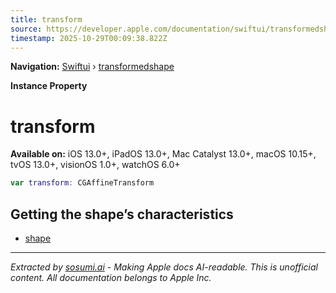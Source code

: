 ```yaml
---
title: transform
source: https://developer.apple.com/documentation/swiftui/transformedshape/transform
timestamp: 2025-10-29T00:09:38.822Z
---
```


**Navigation:** [Swiftui](/documentation/swiftui) › [transformedshape](/documentation/swiftui/transformedshape)

**Instance Property**

# transform

**Available on:** iOS 13.0+, iPadOS 13.0+, Mac Catalyst 13.0+, macOS 10.15+, tvOS 13.0+, visionOS 1.0+, watchOS 6.0+

```swift
var transform: CGAffineTransform
```

## Getting the shape’s characteristics

- [shape](/documentation/swiftui/transformedshape/shape)

---

*Extracted by [sosumi.ai](https://sosumi.ai) - Making Apple docs AI-readable.*
*This is unofficial content. All documentation belongs to Apple Inc.*
